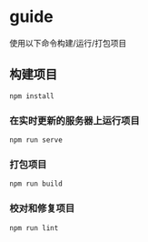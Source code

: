 # guide

使用以下命令构建/运行/打包项目

## 构建项目
```
npm install
```

### 在实时更新的服务器上运行项目
```
npm run serve
```

### 打包项目
```
npm run build
```

### 校对和修复项目
```
npm run lint
```

